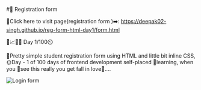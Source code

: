 #📍 Registration form 

🔗Click here to visit page(registration form )➡️: https://deepak02-singh.github.io/reg-form-html-day1/form.html

📅📈🧑‍💻 Day 1/100⏲️

🥰Pretty simple student registration form using HTML and little bit inline CSS, 🌞Day - 1 of 100 days of frontend development self-placed 🧾learning, when you 🙂see this really you get fall in love💖.... 

![Login form](https://github.com/Deepak02-singh/reg-form-html-day1/assets/63626210/5d08727b-1214-4abc-b2c4-b4fa1fb65636)
